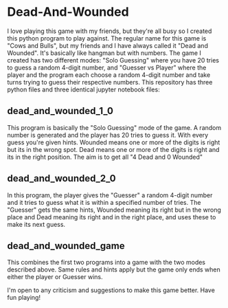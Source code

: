 # Dead-And-Wounded
I love playing this game with my friends, but they're all busy so I created this python program to play against.
The regular name for this game is "Cows and Bulls", but my friends and I have always called it "Dead and Wounded". It's basically like hangman but with numbers.
The game I created has two different modes: "Solo Guessing" where you have 20 tries to guess a random 4-digit number, and "Guesser vs Player" where the player and the program 
each choose a random 4-digit number and take turns trying to guess their respective numbers.
This repository has three python files and three identical jupyter notebook files:

## dead_and_wounded_1_0
This program is basically the "Solo Guessing" mode of the game. A random number is generated and the player has 20 tries to guess it. With every guess you're given hints.
Wounded means one or more of the digits is right but its in the wrong spot.
Dead means one or more of the digits is right and its in the right position.
The aim is to get all "4 Dead and 0 Wounded"

## dead_and_wounded_2_0
In this program, the player gives the "Guesser" a random 4-digit number and it tries to guess what it is within a specified number of tries.
The "Guesser" gets the same hints, Wounded meaning its right but in the wrong place and Dead meaning its right and in the right place, and uses these to make its next guess.

## dead_and_wounded_game
This combines the first two programs into a game with the two modes described above. Same rules and hints apply but the game only ends when either the player or Guesser wins.

I'm open to any criticism and suggestions to make this game better. Have fun playing!
